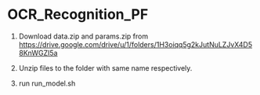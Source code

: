 # OCR_Recognition_PF

1. Download data.zip and params.zip from https://drive.google.com/drive/u/1/folders/1H3oiqq5g2kJutNuLZJvX4D58KnWGZI5a

2. Unzip files to the folder with same name respectively.

3. run run_model.sh
